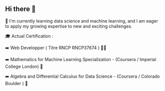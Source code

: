 ## Hi there 👋

🔭 I'm currently learning data science and machine learning, and I am eager to apply my growing expertise to new and exciting challenges.

🎓 Actual Certification :

  ➡️ Web Developper ( Titre RNCP RNCP37674 ) 👨‍💻
  
  ➡️ Mathematics for Machine Learning Specialization  - (Coursera / Imperial College London) 🧮
  
  ➡️ Algebra and Differential Calculus for Data Science - (Coursera / Colorado Boulder ) 🧮
    


